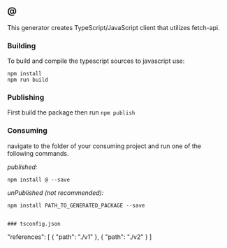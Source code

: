 ## @

This generator creates TypeScript/JavaScript client that utilizes fetch-api. 

### Building

To build and compile the typescript sources to javascript use:
```
npm install
npm run build
```

### Publishing

First build the package then run ```npm publish```

### Consuming

navigate to the folder of your consuming project and run one of the following commands.

_published:_

```
npm install @ --save
```

_unPublished (not recommended):_

```
npm install PATH_TO_GENERATED_PACKAGE --save


### tsconfig.json

```
  "references": [
    {
      "path": "./v1"
    },
    {
      "path": "./v2"
    }
  ]
```